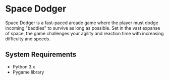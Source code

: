 # Space Dodger

Space Dodger is a fast-paced arcade game where the player must dodge incoming "baddies" to survive as long as possible. Set in the vast expanse of space, the game challenges your agility and reaction time with increasing difficulty and speeds.

## System Requirements

- Python 3.x
- Pygame library
